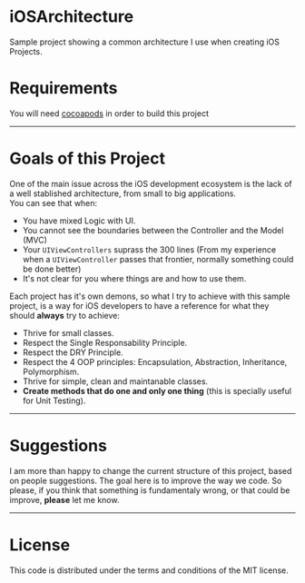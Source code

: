 iOSArchitecture
===============

Sample project showing a common architecture I use when creating iOS Projects.

Requirements
============

You will need [cocoapods](http://cocoapods.org/) in order to build this project 

------------------------------------
Goals of this Project
====================================

One of the main issue across the iOS development ecosystem is the lack of a well stablished architecture, from small to big applications.  
You can see that when:

* You have mixed Logic with UI.
* You cannot see the boundaries between the Controller and the Model (MVC)
* Your `UIViewControllers` suprass the 300 lines (From my experience when a `UIViewController` passes that frontier, normally something could be done better)
* It's not clear for you where things are and how to use them.

Each project has it's own demons, so what I try to achieve with this sample project, is a way for iOS developers to have a reference for what they should **always** try to achieve:

* Thrive for small classes.
* Respect the Single Responsability Principle.
* Respect the DRY Principle.
* Respect the 4 OOP principles: Encapsulation, Abstraction, Inheritance, Polymorphism.
* Thrive for simple, clean and maintanable classes.
* **Create methods that do one and only one thing** (this is specially useful for Unit Testing).

------------------------------------
Suggestions
====================================

I am more than happy to change the current structure of this project, based on people suggestions. The goal here is to improve the way we code.
So please, if you think that something is fundamentaly wrong, or that could be improve, **please** let me know.

-------
License
=======

This code is distributed under the terms and conditions of the MIT license. 

